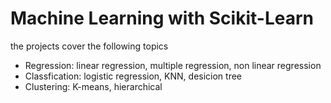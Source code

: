 # Machine Learning with Scikit-Learn

the projects cover the following topics

* Regression: linear regression, multiple regression, non linear regression
* Classfication: logistic regression, KNN, desicion tree
* Clustering: K-means, hierarchical 
